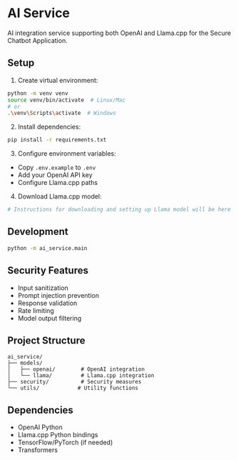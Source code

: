 # AI Service

AI integration service supporting both OpenAI and Llama.cpp for the Secure Chatbot Application.

## Setup

1. Create virtual environment:
```bash
python -m venv venv
source venv/bin/activate  # Linux/Mac
# or
.\venv\Scripts\activate  # Windows
```

2. Install dependencies:
```bash
pip install -r requirements.txt
```

3. Configure environment variables:
- Copy `.env.example` to `.env`
- Add your OpenAI API key
- Configure Llama.cpp paths

4. Download Llama.cpp model:
```bash
# Instructions for downloading and setting up Llama model will be here
```

## Development

```bash
python -m ai_service.main
```

## Security Features

- Input sanitization
- Prompt injection prevention
- Response validation
- Rate limiting
- Model output filtering

## Project Structure

```
ai_service/
├── models/
│   ├── openai/        # OpenAI integration
│   └── llama/         # Llama.cpp integration
├── security/          # Security measures
└── utils/            # Utility functions
```

## Dependencies

- OpenAI Python
- Llama.cpp Python bindings
- TensorFlow/PyTorch (if needed)
- Transformers 